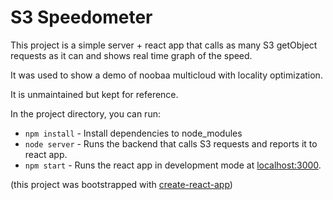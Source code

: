 # S3 Speedometer

This project is a simple server + react app that calls as many S3 getObject requests as it can and shows real time graph of the speed.

It was used to show a demo of noobaa multicloud with locality optimization.

It is unmaintained but kept for reference.


In the project directory, you can run:

- `npm install` - Install dependencies to node_modules
- `node server` - Runs the backend that calls S3 requests and reports it to react app.
- `npm start` - Runs the react app in development mode at [localhost:3000](http://localhost:3000).

(this project was bootstrapped with [create-react-app](https://github.com/facebook/create-react-app))
